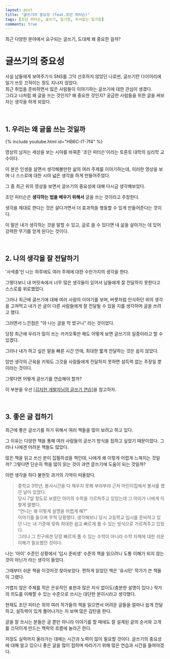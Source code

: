 ```yaml
---
layout: post
title: "글쓰기의 중요성 (feat.조던 피터슨)"
tags: [조던 피터슨, 글쓰기, 일기장, 두서없는 일기장]
comments: true
---
```


최근 다양한 분야에서 요구되는 글쓰기, 도대체 왜 중요한 걸까? 

# 글쓰기의 중요성

사실 남들에게 보여주기식 SNS를 그닥 선호하지 않았던 나로썬, 글쓰기란 다이어리에 일기 쓰듯 끄적이는 정도 지나지 않았다.<br>
최근 취업을 준비하면서 많은 사람들이 이야기하는 글쓰기에 대한 관심이 생겼다.<br>
그리고 나처럼 왜 글을 쓰는 것인지? 왜 중요한 것인지? 궁금한 사람들을 위한 글을 써보자는 생각을 하게 되었다.<br>

<br>

## 1. 우리는 왜 글을 쓰는 것일까

{% include youtube.html id="HB6C-lT-7f4" %}

영상의 남자는 세상을 보는 시야를 바꿔준 '조던 피터슨'이라는 토론토 대학의 심리학 교수이다. <br>

이 분은 인생을 살면서 생각해볼만한 삶의 여러 주제를 이야기하는데, 이러한 영상을 보며 나 스스로에 대한 시야 넓은 생각을 하게 만들어주었다.<br>

그 중 최근 위의 영상을 보면서 글쓰기의 중요성에 대해 다시금 생각해보았다.<br>

조던 피터슨은 **생각하는 법을 배우기 위해서** 글을 쓰는 것이라고 주장한다.<br>

생각을 제대로 한다는 것은 살다가면서 더 효과적을 행동할 수 있게 만들어준다는 것이다.<br>

이 말은 내가 생각하는 것을 말할 수 있고, 글로 쓸 수 있다면 내 삶을 살아가는 데 있어 강력한 무기를 얻게 된다는 것이다.<br>

<br>

## 2. 나의 생각을 잘 전달하기

'사색충'인 나는 하루에도 여러 주제에 대한 수만가지의 생각을 한다.<br>

그렇다보니 내 머릿속에서 너무 많은 생각들이 있어서 남들에게 잘 전달하지 못한다고 스스로를 위로했었다.<br>

그러나 최근에 글쓰기에 대해 여러 사람의 이야기를 보며, 버릇처럼 인식하던 위의 생각을 고쳐먹고 내가 쓴 글이 다른 사람들에게 잘 전달될 수 있을 지를 생각하며 글을 쓰려고 했다.<br>

그러면서 느낀점은 "아 나는 글을 막 썼구나" 라는 것이었다.<br>

당장 최근에 우리가 많이 쓰는 카카오톡만 해도 어떻게 보면 글쓰기의 일종이라고 할 수 있겠다.<br>

그러나 내가 하고 싶은 말을 빠른 시간 안에, 최대한 짧게 전달하는 것은 쉽지 않았다.<br>

암만 생각의 근육을 키워도 그것을 사람들에게 전달하지 못하면 설득력 없는 주장일 뿐이라는 것이다.<br>

그렇다면 어떻게 글쓰기를 연습해야 할까?

이 부분을 우선 [[김지헌 개발자님의 글쓰기 연습]](https://bosl95.github.io/%EA%B8%80%EC%97%B0%EC%8A%B5%EC%9D%98-%EA%B8%B0%EB%B3%B8/)을 참고하자.

<br>

## 3. 좋은 글 접하기

최근에 좋은 글쓰기를 하기 위해서 여러 책들을 많이 보려고 하고 있다.<br>

그 이유는 다양한 책을 통해 여러 사람들의 글쓰기 방식을 접하고 싶었기 때문이었다. 그러나 나에겐 어려운 책들도 많았다.<br>

많은 책을 읽고 쓰신 분이 집필하셨을 책인데, 나에게 왜 이렇게 어렵게 느껴지는 것일까? 그렇다면 단순히 책을 많이 읽는 것이 과연 글쓰기에 도움이 되는 것일까? <br>

이런 생각을 하다 불현듯 과거의 기억이 떠올랐다.<br>

> 중학교 3학년, 봉사시간을 다 채우지 못해 부랴부랴 근처 어린이집에서 봉사를 했던 날이 있었다.<br>
> 당시 7살 정도로 보였던 아이의 수학을 가르쳐주고 있었는데 그 아이가 나에게 이렇게 말했다.<br>
> "언니는 왜 이렇게 설명을 어렵게 해?" <br>
> 이야기를 들으며 무척 당황했다. 생각해보니 당시 고등학교 입시를 준비하고 있던 나는 내 기준에 맞춰 최대한 쉽고 빠르게 풀 수 있는 방식으로 가르쳐주고 있었다.<br>
> 그러나 그 친구에겐 당장 빠르게 풀 수 있는 수학이 아니라 수학 자체에 대한 쉬운 이해가 필요했던 것이다.<br>

나는 '아이' 수준인 상황에서 '입시 준비생' 수준의 책을 읽으려니 도통 이해가 되지 않는 것이 아닌가 라는 생각이 들었다.<br>

그때부터 쉬운 책을 이것저것 찾아보았다. 편하게 읽었던 책은 '유시민' 작가가 쓴 책들이 그랬다.<br>

가볍지 않은 주제를 적은 은유적인 표현과 많은 지식 없이도(충분한 설명이 있다.) 작가의 의도를 이해할 수 있는 수준으로 쓰시는 대단한 분이시라고 생각했다.<br>

현재도 조던 피터슨 외의 여러 작가들의 책을 읽으면서 어려운 글들을 얼마나 쉽게 전달하고, 설득력이 있게 풀어나가는 지 보며 많은 감탄을 한다.<br>

글을 잘 쓰시는 분들은 글 뿐만 아니라 이야기를 할 때에도 잘 설계된 글의 순서와 고개를 끄덕이게 만드는 맥락의 흐름에 놀라곤 한다.<br>

저정도 실력까지 올라가는 데에는 시간과 노력이 많이 필요할 것이다. 글쓰기의 중요성에 대해 알고 있으니 좋은 글을 많이 접하며 따라가기 위해 많은 연습과 시간을 들여야겠다.<br>


<br>
